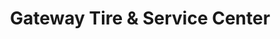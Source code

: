 ---
title: "Gateway Tire & Service Center"
url: /lufkin/gateway-tire-and-service-center/
shop: car parts
---
